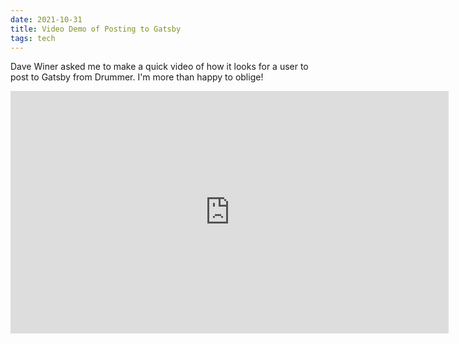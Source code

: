 ```yaml
---
date: 2021-10-31
title: Video Demo of Posting to Gatsby
tags: tech
---
```


Dave Winer asked me to make a quick video of how it looks for a user to post to Gatsby from Drummer. I'm more than happy to oblige!

<iframe width="701" height="388" src="https://www.youtube.com/embed/9Y4cn-GPamY" title="YouTube video player" frameborder="0" allow="accelerometer; autoplay; clipboard-write; encrypted-media; gyroscope; picture-in-picture" allowfullscreen></iframe>
